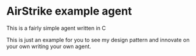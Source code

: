 # AirStrike example agent

This is a fairly simple agent written in C

This is just an example for you to see my design pattern and innovate on your own writing your own agent.
